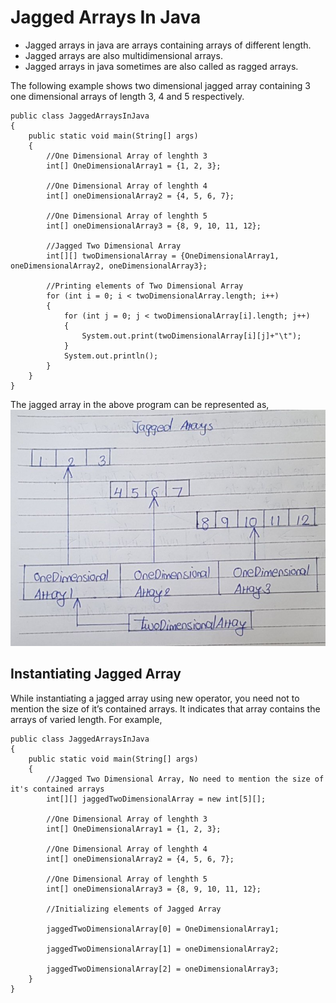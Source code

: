 # Jagged Arrays In Java

- Jagged arrays in java are arrays containing arrays of different length. 
- Jagged arrays are also multidimensional arrays. 
- Jagged arrays in java sometimes are also called as ragged arrays.

The following example shows two dimensional jagged array containing 3 one dimensional arrays of length 3, 4 and 5 respectively.
```
public class JaggedArraysInJava
{
    public static void main(String[] args)
    {
        //One Dimensional Array of lenghth 3
        int[] OneDimensionalArray1 = {1, 2, 3};
 
        //One Dimensional Array of lenghth 4
        int[] oneDimensionalArray2 = {4, 5, 6, 7};
 
        //One Dimensional Array of lenghth 5
        int[] oneDimensionalArray3 = {8, 9, 10, 11, 12};
 
        //Jagged Two Dimensional Array
        int[][] twoDimensionalArray = {OneDimensionalArray1, oneDimensionalArray2, oneDimensionalArray3};
 
        //Printing elements of Two Dimensional Array
        for (int i = 0; i < twoDimensionalArray.length; i++)
        {
            for (int j = 0; j < twoDimensionalArray[i].length; j++)
            {
                System.out.print(twoDimensionalArray[i][j]+"\t");
            }
            System.out.println();
        }
    }
}
```

The jagged array in the above program can be represented as,
![alt text](image-4.png)

## Instantiating Jagged Array

While instantiating a jagged array using new operator, you need not to mention the size of it’s contained arrays. It indicates that array contains the arrays of varied length. For example,
```
public class JaggedArraysInJava
{
    public static void main(String[] args)
    {
        //Jagged Two Dimensional Array, No need to mention the size of it's contained arrays
        int[][] jaggedTwoDimensionalArray = new int[5][];
 
        //One Dimensional Array of lenghth 3
        int[] OneDimensionalArray1 = {1, 2, 3};
 
        //One Dimensional Array of lenghth 4
        int[] oneDimensionalArray2 = {4, 5, 6, 7};
 
        //One Dimensional Array of lenghth 5
        int[] oneDimensionalArray3 = {8, 9, 10, 11, 12};
 
        //Initializing elements of Jagged Array
 
        jaggedTwoDimensionalArray[0] = OneDimensionalArray1;
 
        jaggedTwoDimensionalArray[1] = oneDimensionalArray2;
 
        jaggedTwoDimensionalArray[2] = oneDimensionalArray3;
    }
}
```
